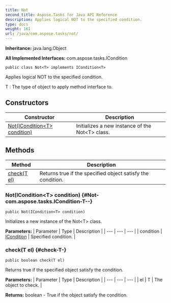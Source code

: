 ```yaml
---
title: Not
second_title: Aspose.Tasks for Java API Reference
description: Applies logical NOT to the specified condition.
type: docs
weight: 161
url: /java/com.aspose.tasks/not/
---
```


**Inheritance:**
java.lang.Object

**All Implemented Interfaces:**
com.aspose.tasks.ICondition
```
public class Not<T> implements ICondition<T>
```

Applies logical NOT to the specified condition.

 T : The type of object to apply method interface to.
## Constructors

| Constructor | Description |
| --- | --- |
| [Not(ICondition&lt;T&gt; condition)](#Not-com.aspose.tasks.ICondition-T--) | Initializes a new instance of the Not&lt;T&gt; class. |
## Methods

| Method | Description |
| --- | --- |
| [check(T el)](#check-T-) | Returns true if the specified object satisfy the condition. |
### Not(ICondition&lt;T&gt; condition) {#Not-com.aspose.tasks.ICondition-T--}
```
public Not(ICondition<T> condition)
```


Initializes a new instance of the Not&lt;T&gt; class.

**Parameters:**
| Parameter | Type | Description |
| --- | --- | --- |
| condition | [ICondition](../../com.aspose.tasks/icondition) | Specified condition. |

### check(T el) {#check-T-}
```
public boolean check(T el)
```


Returns true if the specified object satisfy the condition.

**Parameters:**
| Parameter | Type | Description |
| --- | --- | --- |
| el | T | The object to check. |

**Returns:**
boolean - True if the object satisfy the condition.
